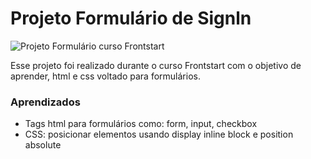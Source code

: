# Projeto Formulário de Signln

![Projeto Formulário curso Frontstart](https://github.com/BiancaTeodoroU/Formul-rio_Contato/blob/main/img/Ft_Formul%C3%A1rio.jpeg?raw=true)

Esse projeto foi realizado durante o curso Frontstart com o objetivo de aprender, html e css voltado para formulários.

### Aprendizados
- Tags html para formulários como: form, input, checkbox
- CSS: posicionar elementos usando display inline block e position absolute